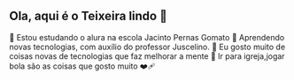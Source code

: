 ## Ola, aqui é o Teixeira lindo 👋
💙
Estou estudando o alura na escola Jacinto Pernas Gomato
🤜
Aprendendo novas tecnologias, com auxílio do professor Juscelino.
🤍
Eu gosto muito de coisas novas de tecnologias que faz melhorar a mente
🤕
Ir para igreja,jogar bola são as coisas que gosto muito
❤️‍🩹
